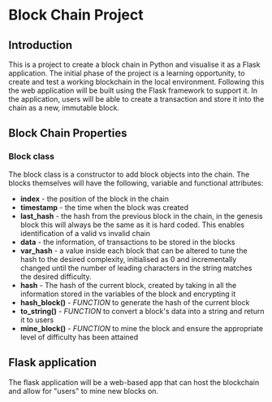 # Block Chain Project

## Introduction
This is a project to create a block chain in Python and visualise it as a Flask application. The initial phase of the project is a learning opportunity, to create and test a working blockchain in the local environment. Following this the web application will be built using the Flask framework to support it. In the application, users will be able to create a transaction and store it into the chain as a new, immutable block.

## Block Chain Properties

### Block class
The block class is a constructor to add block objects into the chain. The blocks
themselves will have the following, variable and functional attributes:
- **index** - the position of the block in the chain
- **timestamp** - the time when the block was created
- **last_hash** - the hash from the previous block in the chain, in the genesis block this will always be the same as it is hard coded. This enables identification of a valid vs invalid chain
- **data** - the information, of transactions to be stored in the blocks
- **var_hash** - a value inside each block that can be altered to tune the hash to the desired complexity, initialised as 0 and incrementally changed until the number of leading characters in the string matches the desired difficulty.
- **hash** - The hash of the current block, created by taking in all the information stored in the variables of the block and encrypting it
- **hash_block()** - *FUNCTION* to generate the hash of the current block
- **to_string()** - *FUNCTION* to convert a block's data into a string and return it to users
- **mine_block()** - *FUNCTION* to mine the block and ensure the appropriate level of difficulty has been attained

## Flask application
The flask application will be a web-based app that can host the blockchain and allow for "users" to mine new blocks on.
